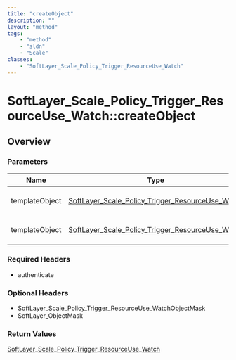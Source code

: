 ```yaml
---
title: "createObject"
description: ""
layout: "method"
tags:
    - "method"
    - "sldn"
    - "Scale"
classes:
    - "SoftLayer_Scale_Policy_Trigger_ResourceUse_Watch"
---
```

# SoftLayer_Scale_Policy_Trigger_ResourceUse_Watch::createObject
## Overview 


### Parameters 
|Name | Type | Description |
| --- | --- | --- |
|templateObject| <a href='/reference/datatypes/SoftLayer_Scale_Policy_Trigger_ResourceUse_Watch'>SoftLayer_Scale_Policy_Trigger_ResourceUse_Watch </a>| The SoftLayer_Scale_Policy_Trigger_ResourceUse_Watch object that you wish to create.|
|templateObject| <a href='/reference/datatypes/SoftLayer_Scale_Policy_Trigger_ResourceUse_Watch'>SoftLayer_Scale_Policy_Trigger_ResourceUse_Watch </a>| The SoftLayer_Scale_Policy_Trigger_ResourceUse_Watch object that you wish to create.|


### Required Headers
* authenticate

### Optional Headers
* SoftLayer_Scale_Policy_Trigger_ResourceUse_WatchObjectMask
* SoftLayer_ObjectMask

### Return Values
<a href='/reference/datatypes/SoftLayer_Scale_Policy_Trigger_ResourceUse_Watch'>SoftLayer_Scale_Policy_Trigger_ResourceUse_Watch </a>
